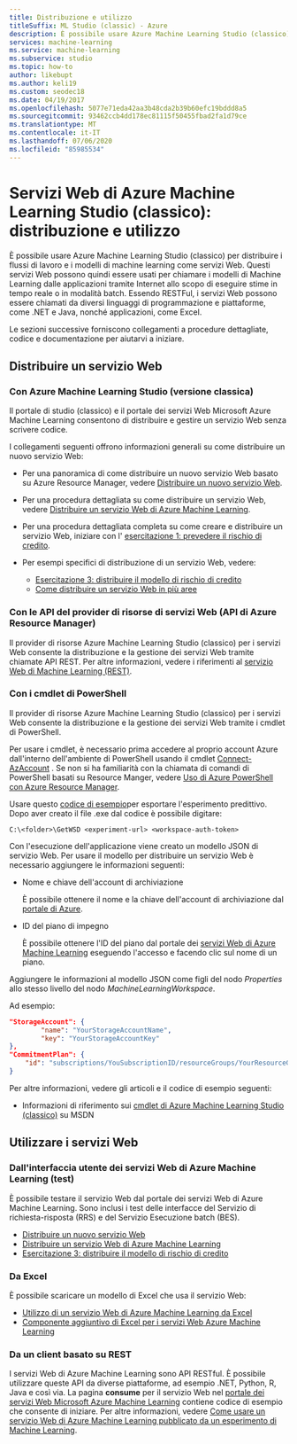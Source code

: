 ```yaml
---
title: Distribuzione e utilizzo
titleSuffix: ML Studio (classic) - Azure
description: È possibile usare Azure Machine Learning Studio (classico) per distribuire i flussi di lavoro e i modelli di machine learning come servizi Web. Questi servizi Web possono quindi essere usati per chiamare i modelli di Machine Learning dalle applicazioni tramite Internet allo scopo di eseguire stime in tempo reale o in modalità batch.
services: machine-learning
ms.service: machine-learning
ms.subservice: studio
ms.topic: how-to
author: likebupt
ms.author: keli19
ms.custom: seodec18
ms.date: 04/19/2017
ms.openlocfilehash: 5077e71eda42aa3b48cda2b39b60efc19bddd8a5
ms.sourcegitcommit: 93462ccb4dd178ec81115f50455fbad2fa1d79ce
ms.translationtype: MT
ms.contentlocale: it-IT
ms.lasthandoff: 07/06/2020
ms.locfileid: "85985534"
---
```

# <a name="azure-machine-learning-studio-classic-web-services-deployment-and-consumption"></a>Servizi Web di Azure Machine Learning Studio (classico): distribuzione e utilizzo

È possibile usare Azure Machine Learning Studio (classico) per distribuire i flussi di lavoro e i modelli di machine learning come servizi Web. Questi servizi Web possono quindi essere usati per chiamare i modelli di Machine Learning dalle applicazioni tramite Internet allo scopo di eseguire stime in tempo reale o in modalità batch. Essendo RESTFul, i servizi Web possono essere chiamati da diversi linguaggi di programmazione e piattaforme, come .NET e Java, nonché applicazioni, come Excel.

Le sezioni successive forniscono collegamenti a procedure dettagliate, codice e documentazione per aiutarvi a iniziare.

## <a name="deploy-a-web-service"></a>Distribuire un servizio Web

### <a name="with-azure-machine-learning-studio-classic"></a>Con Azure Machine Learning Studio (versione classica)

Il portale di studio (classico) e il portale dei servizi Web Microsoft Azure Machine Learning consentono di distribuire e gestire un servizio Web senza scrivere codice.

I collegamenti seguenti offrono informazioni generali su come distribuire un nuovo servizio Web:

* Per una panoramica di come distribuire un nuovo servizio Web basato su Azure Resource Manager, vedere [Distribuire un nuovo servizio Web](deploy-a-machine-learning-web-service.md).
* Per una procedura dettagliata su come distribuire un servizio Web, vedere [Distribuire un servizio Web di Azure Machine Learning](deploy-a-machine-learning-web-service.md).
* Per una procedura dettagliata completa su come creare e distribuire un servizio Web, iniziare con l' [esercitazione 1: prevedere il rischio di credito](tutorial-part1-credit-risk.md).
* Per esempi specifici di distribuzione di un servizio Web, vedere:

  * [Esercitazione 3: distribuire il modello di rischio di credito](tutorial-part3-credit-risk-deploy.md)
  * [Come distribuire un servizio Web in più aree](deploy-a-machine-learning-web-service.md#multi-region)

### <a name="with-web-services-resource-provider-apis-azure-resource-manager-apis"></a>Con le API del provider di risorse di servizi Web (API di Azure Resource Manager)

Il provider di risorse Azure Machine Learning Studio (classico) per i servizi Web consente la distribuzione e la gestione dei servizi Web tramite chiamate API REST. Per altre informazioni, vedere i riferimenti al [servizio Web di Machine Learning (REST)](/rest/api/machinelearning/index).

<!-- [Machine Learning Web Service (REST)](https://msdn.microsoft.com/library/azure/mt767538.aspx) reference. -->

### <a name="with-powershell-cmdlets"></a>Con i cmdlet di PowerShell

Il provider di risorse Azure Machine Learning Studio (classico) per i servizi Web consente la distribuzione e la gestione dei servizi Web tramite i cmdlet di PowerShell.

Per usare i cmdlet, è necessario prima accedere al proprio account Azure dall'interno dell'ambiente di PowerShell usando il cmdlet [Connect-AzAccount](/powershell/module/az.accounts/connect-azaccount) . Se non si ha familiarità con la chiamata di comandi di PowerShell basati su Resource Manger, vedere [Uso di Azure PowerShell con Azure Resource Manager](../../azure-resource-manager/management/manage-resources-powershell.md).

Usare questo [codice di esempio](https://github.com/ritwik20/AzureML-WebServices)per esportare l'esperimento predittivo. Dopo aver creato il file .exe dal codice è possibile digitare:

```azurepowershell
C:\<folder>\GetWSD <experiment-url> <workspace-auth-token>
```

Con l'esecuzione dell'applicazione viene creato un modello JSON di servizio Web. Per usare il modello per distribuire un servizio Web è necessario aggiungere le informazioni seguenti:

* Nome e chiave dell'account di archiviazione

    È possibile ottenere il nome e la chiave dell'account di archiviazione dal [portale di Azure](https://portal.azure.com/).
* ID del piano di impegno

    È possibile ottenere l'ID del piano dal portale dei [servizi Web di Azure Machine Learning](https://services.azureml.net) eseguendo l'accesso e facendo clic sul nome di un piano.

Aggiungere le informazioni al modello JSON come figli del nodo *Properties* allo stesso livello del nodo *MachineLearningWorkspace*.

Ad esempio:

```json
"StorageAccount": {
        "name": "YourStorageAccountName",
        "key": "YourStorageAccountKey"
},
"CommitmentPlan": {
    "id": "subscriptions/YouSubscriptionID/resourceGroups/YourResourceGroupID/providers/Microsoft.MachineLearning/commitmentPlans/YourPlanName"
}
```

Per altre informazioni, vedere gli articoli e il codice di esempio seguenti:

* Informazioni di riferimento sui [cmdlet di Azure Machine Learning Studio (classico)](https://docs.microsoft.com/powershell/module/az.machinelearning) su MSDN

## <a name="consume-the-web-services"></a>Utilizzare i servizi Web

### <a name="from-the-azure-machine-learning-web-services-ui-testing"></a>Dall'interfaccia utente dei servizi Web di Azure Machine Learning (test)

È possibile testare il servizio Web dal portale dei servizi Web di Azure Machine Learning. Sono inclusi i test delle interfacce del Servizio di richiesta-risposta (RRS) e del Servizio Esecuzione batch (BES).

* [Distribuire un nuovo servizio Web](deploy-a-machine-learning-web-service.md)
* [Distribuire un servizio Web di Azure Machine Learning](deploy-a-machine-learning-web-service.md)
* [Esercitazione 3: distribuire il modello di rischio di credito](tutorial-part3-credit-risk-deploy.md)

### <a name="from-excel"></a>Da Excel

È possibile scaricare un modello di Excel che usa il servizio Web:

* [Utilizzo di un servizio Web di Azure Machine Learning da Excel](consuming-from-excel.md)
* [Componente aggiuntivo di Excel per i servizi Web Azure Machine Learning](excel-add-in-for-web-services.md)

### <a name="from-a-rest-based-client"></a>Da un client basato su REST

I servizi Web di Azure Machine Learning sono API RESTful. È possibile utilizzare queste API da diverse piattaforme, ad esempio .NET, Python, R, Java e così via. La pagina **consume** per il servizio Web nel [portale dei servizi Web Microsoft Azure Machine Learning](https://services.azureml.net) contiene codice di esempio che consente di iniziare. Per altre informazioni, vedere [Come usare un servizio Web di Azure Machine Learning pubblicato da un esperimento di Machine Learning](consume-web-services.md).
